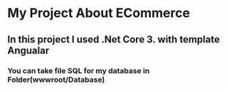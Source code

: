 # My Project About ECommerce
## In this project I used .Net Core 3. with template Angualar
### You can take file SQL for my database in Folder(wwwroot/Database)